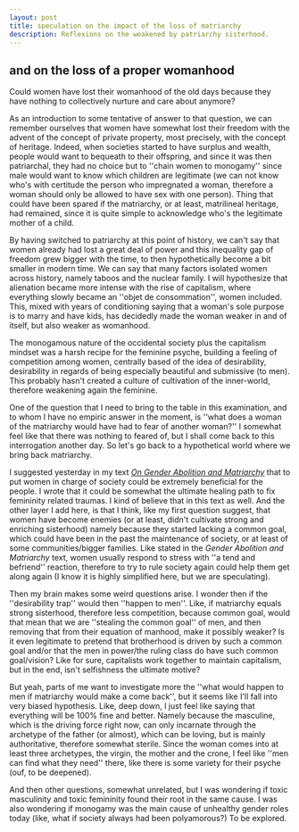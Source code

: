 ```yaml
---
layout: post
title: speculation on the impact of the loss of matriarchy
description: Reflexions on the weakened by patriarchy sisterhood.
---
```



## and on the loss of a proper womanhood

Could women have lost their womanhood of the old days because they have nothing to collectively nurture and care about anymore?
  

As an introduction to some tentative of answer to that question, we can remember ourselves that women have somewhat lost their freedom with the advent of the concept of private property, most precisely, with the concept of heritage. Indeed, when societies started to have surplus and wealth, people would want to bequeath to their offspring, and since it was then patriarchal, they had no choice but to ''chain women to monogamy'' since male would want to know which children are legitimate (we can not know who's with certitude the person who impregnated a woman, therefore a woman should only be allowed to have sex with one person). Thing that could have been spared if the matriarchy, or at least, matrilineal heritage, had remained, since it is quite simple to acknowledge who's the legitimate mother of a child.

By having switched to patriarchy at this point of history, we can't say that women already had lost a great deal of power and this inequality gap of freedom grew bigger with the time, to then hypothetically become a bit smaller in modern time. We can say that many factors isolated women across history, namely taboos and the nuclear family. I will hypothesize that alienation became more intense with the rise of capitalism, where everything slowly became an ''objet de consommation'', women included. This, mixed with years of conditioning saying that a woman's sole purpose is to marry and have kids, has decidedly made the woman weaker in and of itself, but also weaker as womanhood.

The monogamous nature of the occidental society plus the capitalism mindset was a harsh recipe for the feminine psyche, building a feeling of competition among women, centrally based of the idea of desirability, desirability in regards of being especially beautiful and submissive (to men). This probably hasn't created a culture of cultivation of the inner-world, therefore weakening again the feminine.

  

One of the question that I need to bring to the table in this examination, and to whom I have no empiric answer in the moment, is ''what does a woman of the matriarchy would have had to fear of another woman?'' I somewhat feel like that there was nothing to feared of, but I shall come back to this interrogation another day. So let's go back to a hypothetical world where we bring back matriarchy.

  

I suggested yesterday in my text [_On Gender Abolition and Matriarchy_](http://ravirer.com/2020/07/01/on-gender-abolition-and-matriarchy) that to put women in charge of society could be extremely beneficial for the people. I wrote that it could be somewhat the ultimate healing path to fix femininity related traumas. I kind of believe that in this text as well. And the other layer I add here, is that I think, like my first question suggest, that women have become enemies (or at least, didn't cultivate strong and enriching sisterhood) namely because they started lacking a common goal, which could have been in the past the maintenance of society, or at least of some communities/bigger families. Like stated in the _Gender Abolition and Matriarchy_ text, women usually respond to stress with ''a tend and befriend'' reaction, therefore to try to rule society again could help them get along again (I know it is highly simplified here, but we are speculating).

  

Then my brain makes some weird questions arise. I wonder then if the ''desirability trap'' would then ''happen to men''. Like, if matriarchy equals strong sisterhood, therefore less competition, because common goal, would that mean that we are ''stealing the common goal'' of men, and then removing that from their equation of manhood, make it possibly weaker? Is it even legitimate to pretend that brotherhood is driven by such a common goal and/or that the men in power/the ruling class do have such common goal/vision? Like for sure, capitalists work together to maintain capitalism, but in the end, isn't selfishness the ultimate motive?

  

But yeah, parts of me want to investigate more the ''what would happen to men if matriarchy would make a come back'', but it seems like I'll fall into very biased hypothesis. Like, deep down, I just feel like saying that everything will be 100% fine and better. Namely because the masculine, which is the driving force right now, can only incarnate through the archetype of the father (or almost), which can be loving, but is mainly authoritative, therefore somewhat sterile. Since the woman comes into at least three archetypes, the virgin, the mother and the crone, I feel like ''men can find what they need'' there, like there is some variety for their psyche (ouf, to be deepened).

  

And then other questions, somewhat unrelated, but I was wondering if toxic masculinity and toxic femininity found their root in the same cause. I was also wondering if monogamy was the main cause of unhealthy gender roles today (like, what if society always had been polyamorous?) To be explored.
